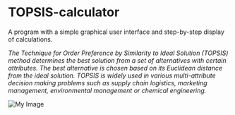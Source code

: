# TOPSIS-calculator
A program with a simple graphical user interface and step-by-step display of calculations.

_The Technique for Order Preference by Similarity to Ideal Solution (TOPSIS) method determines the best solution from a set of alternatives with certain attributes. The best alternative is chosen based on its Euclidean distance from the ideal solution. TOPSIS is widely used in various multi-attribute decision making problems such as supply chain logistics, marketing management, environmental management or chemical engineering._


![My Image](https://uc0e8c558f13a1de7139e8ecdc56.previews.dropboxusercontent.com/p/thumb/ABvmKa3IFtfpSNfKhtPyw7xLqOzXqHW9vHJVxXRdZaumVVavjMKwauLt238wVuPFx_zjawOxpAO3YKIxrXWy8VeSuV0qezFQ8sfeHb-exnu3KVeujrfuUrpgT7bcA-AQHkapHMy_ypEuyaDBTu0jU_NOahfmzkDybNzO76ye38dGLAHf-4sOVOuREmyJqLihj3DtKZ-t0-FTREIZBpfw7riccWrhS4A7AOdp7cwqqFNkuy3z7rgCyNor_61hwaFz8-Ugwoy9JE0YkMtuZbIdYoaCUO94UnQhGXfAqy8TZQi0Z7xyCO0HCMMh8qSO9PaePJBTDMrj_osaYh_z5pWcWWm9J3YGa3mqGdmUrHRRpx60CWkUATN7iUHuyhTWWQdOr65FFAPdSgKxkjK4uOJ-iMCKFiPwKVwE0D6j3EFVb4iEng/p.png)
